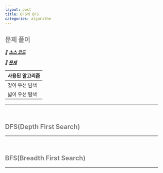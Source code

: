 ```yaml
---
layout: post
title: DFS와 BFS
categories: algorithm
---
```


## <span style="color:gray">문제 풀이</span>

***🔖 [소스 코드](https://github.com/Gilbert9172/coding-test/blob/main/backJoon/quiz1260.java)***

***🔖 [문제](https://www.acmicpc.net/problem/1260)***

|사용된 알고리즘|
|-------------|
|깊이 우선 탐색|
|넓이 우선 탐색| 

---

<br>

## <span style="color:gray">DFS(Depth First Search)</span>

---

<br>

## <span style="color:gray">BFS(Breadth First Search)</span>

---